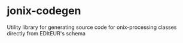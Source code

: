 jonix-codegen
=

Utility library for generating source code for onix-processing classes directly from EDItEUR's schema  
 